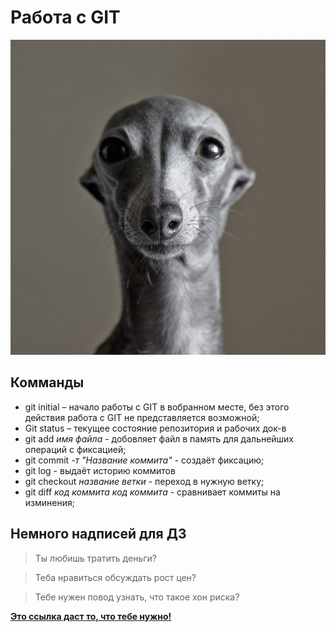 # Работа с GIT 
![Серая собака](dog.jpg)
## Комманды

* git initial – начало работы с GIT в вобранном месте, без этого действия работа с GIT не представляется возможной;
* Git status – текущее состояние репозитория и  рабочих док-в
* git add *имя файла* - добовляет файл в память для дальнейших операций с фиксацией;
* git commit *-т "Название коммита"* - создаёт фиксацию;
* git log - выдаёт историю коммитов
* git checkout *название ветки* - переход в нужную ветку;
* git diff *код коммита* *код коммита* - сравнивает коммиты на изминения;

## Немного надписей для ДЗ

> Ты любишь тратить деньги?

> Теба нравиться обсуждать рост цен?

> Тебе нужен повод узнать, что такое хон риска?

[**Это ссылка даст то, что тебе нужно!**](https://auto.ru/cars/mazda/rx_8/all/?with_discount=true)


